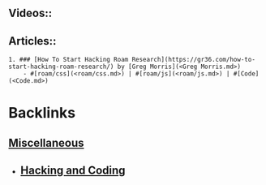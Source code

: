 ## Videos::
## Articles::
    1. ### [How To Start Hacking Roam Research](https://gr36.com/how-to-start-hacking-roam-research/) by [Greg Morris](<Greg Morris.md>)
        - #[roam/css](<roam/css.md>) | #[roam/js](<roam/js.md>) | #[Code](<Code.md>)

# Backlinks
## [Miscellaneous](<Miscellaneous.md>)
- ## [Hacking and Coding](<Hacking and Coding.md>)

